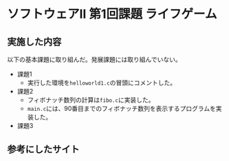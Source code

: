# ソフトウェアII 第1回課題 ライフゲーム

## 実施した内容

以下の基本課題に取り組んだ。発展課題には取り組んでいない。

- 課題1
  - 実行した環境を`helloworld1.c`の冒頭にコメントした。
- 課題2
  - フィボナッチ数列の計算は`fibo.c`に実装した。
  - `main.c`には、90番目までのフィボナッチ数列を表示するプログラムを実装した。
- 課題3

## 参考にしたサイト
